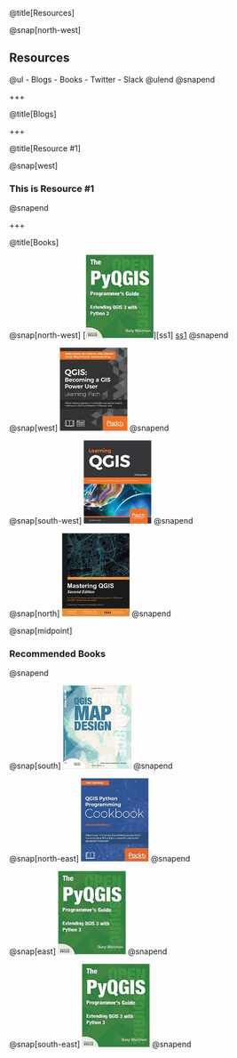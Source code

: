 @title[Resources]

@snap[north-west]
<h2>Resources</h2>
@ul
- Blogs
- Books
- Twitter
- Slack
@ulend
@snapend

+++

@title[Blogs]

+++

@title[Resource #1]

@snap[west]
<h3>This is Resource #1</h3>
@snapend

+++

@title[Books]

@snap[north-west]
[![PyQGIS](./assets/images/PyQGISProgGuideV3.jpg "PyQGIS")][ss1]
[ss1](http://locatepress.com/ppg3)
@snapend

@snap[west]
![Foo](./assets/images/BecomingQGISPowerUser.jpg)
@snapend

@snap[south-west]
![Foo](./assets/images/LearningQGIS.jpg)
@snapend

@snap[north]
![Foo](./assets/images/MasteringQGIS.jpg)
@snapend

@snap[midpoint]
<h3>Recommended Books</h3>
@snapend

@snap[south]
![Foo](./assets/images/QGISMapDesign.jpg)
@snapend

@snap[north-east]
![Foo](./assets/images/QGISPythonProgCookbook.jpg)
@snapend

@snap[east]
![Foo](./assets/images/PyQGISProgGuideV3.jpg)
@snapend

@snap[south-east]
![Foo](./assets/images/PyQGISProgGuideV3.jpg)
@snapend